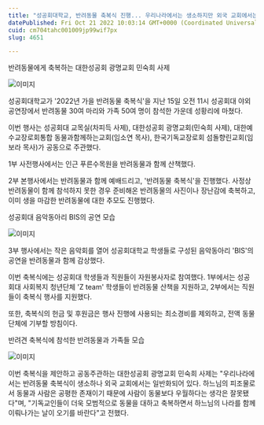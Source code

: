 ```yaml
---
title: "성공회대학교, 반려동물 축복식 진행... 우리나라에서는 생소하지만 외국 교회에서는 일반적"
datePublished: Fri Oct 21 2022 10:03:14 GMT+0000 (Coordinated Universal Time)
cuid: cm704tahc001009jp99wif7px
slug: 4651

---
```



반려동물에게 축복하는 대한성공회 광명교회 민숙희 사제

![이미지](https://cdn.hashnode.com/res/hashnode/image/upload/v1739257164791/29f07dde-3296-4dab-a015-496851d156f1.jpeg)

성공회대학교가 '2022년 가을 반려동물 축복식'을 지난 15일 오전 11시 성공회대 야외공연장에서 반려동물 30여 마리와 가족 50여 명이 참석한 가운데 성황리에 마쳤다.

이번 행사는 성공회대 교목실(차피득 사제), 대한성공회 광명교회(민숙희 사제), 대한예수교장로회통합 동물과함께하는교회(임소연 목사), 한국기독교장로회 섬돌향린교회(임보라 목사)가 공동으로 주관했다.

1부 사전행사에서는 인근 푸른수목원을 반려동물과 함께 산책했다.

2부 본행사에서는 반려동물과 함께 예배드리고, '반려동물 축복식'을 진행했다. 사정상 반려동물이 함께 참석하지 못한 경우 준비해온 반려동물의 사진이나 장난감에 축복하고, 이미 생을 마감한 반려동물에 대한 추모도 진행했다.

성공회대 음악동아리 BIS의 공연 모습

![이미지](https://cdn.hashnode.com/res/hashnode/image/upload/v1739257167098/2e8b6393-048f-4e49-9ffb-373a481fde90.jpeg)

3부 행사에서는 작은 음악회를 열어 성공회대학교 학생들로 구성된 음악동아리 'BIS'의 공연을 반려동물과 함께 감상했다.

이번 축복식에는 성공회대 학생들과 직원들이 자원봉사자로 참여했다. 1부에서는 성공회대 사회복지 청년단체 'Z team' 학생들이 반려동물 산책을 지원하고, 2부에서는 직원들이 축복식 행사를 지원했다.

또한, 축복식의 헌금 및 후원금은 행사 진행에 사용되는 최소경비를 제외하고, 전액 동물 단체에 기부할 방침이다.

반려견 축복식에 참석한 반려동물과 가족들 모습

![이미지](https://cdn.hashnode.com/res/hashnode/image/upload/v1739257169377/e41fbeb5-bc86-4383-9275-fda0047ee3d8.jpeg)

이번 축복식을 제안하고 공동주관하는 대한성공회 광명교회 민숙희 사제는 "우리나라에서는 반려동물 축복식이 생소하나 외국 교회에서는 일반화되어 있다. 하느님의 피조물로서 동물과 사람은 공평한 존재이기 때문에 사람이 동물보다 우월하다는 생각은 잘못됐다"며, "기독교인들이 더욱 모범적으로 동물을 대하고 축복하면서 하느님의 나라를 함께 이뤄나가는 날이 오기를 바란다"고 전했다.